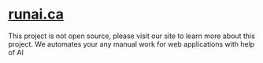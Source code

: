 # [runai.ca](https://runai-clicks.netlify.app/)
This project is not open source, please visit our site to learn more about this project.
We automates your any manual work for web applications with help of AI


